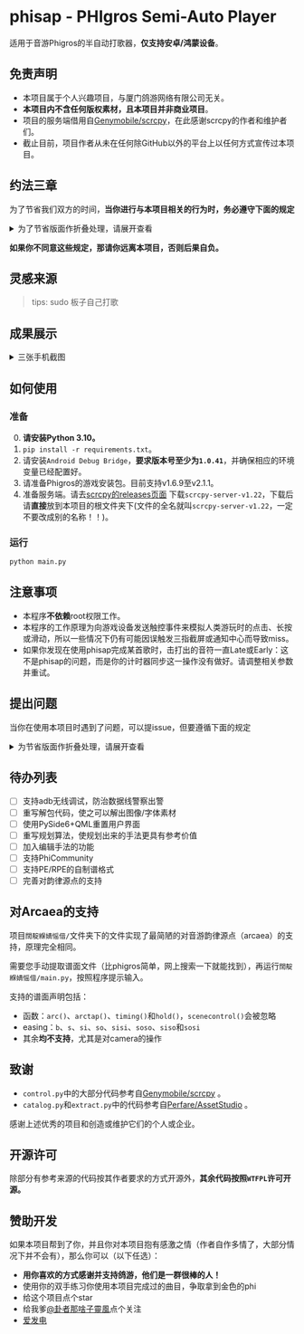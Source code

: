 # phisap - PHIgros Semi-Auto Player
适用于音游Phigros的半自动打歌器，**仅支持安卓/鸿蒙设备**。

## 免责声明
+ 本项目属于个人兴趣项目，与厦门鸽游网络有限公司无关。
+ **本项目内不含任何版权素材，且本项目并非商业项目**。
+ 项目的服务端借用自[Genymobile/scrcpy](https://github.com/Genymobile/scrcpy)，在此感谢scrcpy的作者和维护者们。
+ 截止目前，项目作者从未在任何除GitHub以外的平台上以任何方式宣传过本项目。

## 约法三章
为了节省我们双方的时间，**当你进行与本项目相关的行为时，务必遵守下面的规定**
<details>
<summary>为了节省版面作折叠处理，请展开查看</summary>

+ **如果你是未成年人，请远离本项目，否则你要保证你会为你的行为负责。而成年人必须要为自己的行为负责。**

+ **禁止在各大社交网站以任何方式宣传本项目。**
  + 如果你看到了有人在宣传本项目（无论赞扬地或批判地），请（以下任选）：
    + 要求对方删除相关内容
    + 利用平台的举报功能举报对方的内容
    + 给对方的内容点踩
    + 无视对方的宣传内容，不给其增加热度
+ **你因使用或修改本程序所造成的一切后果由你自己承担。**
+ **项目作者(kvarenzn)保留本项目所有权及对项目内所有内容的最终解释权。**
+ 当你在使用本项目遇到问题时，在提issue时请务必遵循下面”提出问题“一章的规定。
+ 禁止在本项目的任何位置（包括issue页面和将来的wiki页面）提出或探讨关于“音游王（简写为：yyw）”的应对措施。

</details>

**如果你不同意这些规定，那请你远离本项目，否则后果自负。**

## 灵感来源
> tips: sudo 板子自己打歌

## 成果展示

<details>
<summary>三张手机截图</summary>

![截图1](./screenshots/phone-shot1.jpg)

![截图2](./screenshots/phone-shot2.jpg)

![截图3](./screenshots/phone-shot3.jpg)

</details>

## 如何使用

### 准备
0. **请安装Python 3.10。**
1. `pip install -r requirements.txt`。
2. 请安装`Android Debug Bridge`，**要求版本号至少为`1.0.41`**，并确保相应的环境变量已经配置好。
3. 请准备Phigros的游戏安装包。目前支持v1.6.9至v2.1.1。
4. 准备服务端。请去[scrcpy的releases页面](https://github.com/Genymobile/scrcpy/releases) 下载`scrcpy-server-v1.22`，下载后请**直接**放到本项目的根文件夹下(文件的全名就叫`scrcpy-server-v1.22`，一定不要改成别的名称！！)。

### 运行
```bash
python main.py
```

## 注意事项
+ 本程序**不依赖**root权限工作。
+ 本程序的工作原理为向游戏设备发送触控事件来模拟人类游玩时的点击、长按或滑动，所以一些情况下仍有可能因误触发三指截屏或通知中心而导致miss。
+ 如果你发现在使用phisap完成某首歌时，击打出的音符一直Late或Early：这不是phisap的问题，而是你的计时器同步这一操作没有做好。请调整相关参数并重试。

## 提出问题

当你在使用本项目时遇到了问题，可以提issue，但要遵循下面的规定

<details>
<summary>为节省版面作折叠处理，请展开查看</summary>

+ **不要提与本项目无关的issue**

  + **不要提出与安装依赖相关的issue**。如果你在安装本项目的依赖时遇到了问题（如某个库安装失败，或者`pip install`报错），**请自行百度或谷歌解决**。如果你在搜索后还是无法解决这类问题，说明本项目不适合你，请放弃并远离本项目。

  + **不要提与防治音游王或小鬼相关的issue**。项目作者根本不关心什么寄吧小鬼或者音游王，不要在这里彰显你的“正义”。
  + **不要在issue里教别人应该在哪些情境下使用本项目**。不要指导别人：“你只能用这个项目解魔王曲，并且解完应该使用adb回档”或是类似的内容。牢记下面两句话：你寄吧谁啊。我寄吧谁啊。

+ 尽量不要提重复的issue。善用github的搜索功能，或许你遇到的问题别人已经提出过并已经有了解决方案。

</details>

## 待办列表
+ [ ] 支持adb无线调试，防治数据线警察出警 
+ [ ] 重写解包代码，使之可以解出图像/字体素材
+ [ ] 使用PySide6+QML重置用户界面
+ [ ] 重写规划算法，使规划出来的手法更具有参考价值
+ [ ] 加入编辑手法的功能
+ [ ] 支持PhiCommunity
+ [ ] 支持PE/RPE的自制谱格式
+ [ ] 完善对韵律源点的支持

## 对Arcaea的支持
项目`闊靛緥婧愮偣/`文件夹下的文件实现了最简陋的对音游韵律源点（arcaea）的支持，原理完全相同。

需要您手动提取谱面文件（比phigros简单，网上搜索一下就能找到），再运行`闊靛緥婧愮偣/main.py`，按照程序提示输入。

支持的谱面声明包括：
+ 函数：`arc()`、`arctap()`、`timing()`和`hold()`，`scenecontrol()`会被忽略
+ easing：`b`、`s`、`si`、`so`、`sisi`、`soso`、`siso`和`sosi`
+ 其余**均不支持**，尤其是对camera的操作

## 致谢
+ `control.py`中的大部分代码参考自[Genymobile/scrcpy](https://github.com/Genymobile/scrcpy) 。
+ `catalog.py`和`extract.py`中的代码参考自[Perfare/AssetStudio](https://github.com/Perfare/AssetStudio) 。

感谢上述优秀的项目和创造或维护它们的个人或企业。

## 开源许可
除部分有参考来源的代码按其作者要求的方式开源外，**其余代码按照`WTFPL`许可开源。**

## 赞助开发

如果本项目帮到了你，并且你对本项目抱有感激之情（作者自作多情了，大部分情况下并不会有），那么你可以（以下任选）：

+ **用你喜欢的方式感谢并支持鸽游，他们是一群很棒的人！**
+ 使用你的双手练习你使用本项目完成过的曲目，争取拿到金色的phi
+ 给这个项目点个star
+ 给我爹[@卦者那啥子靈風](https://space.bilibili.com/2679304)点个关注
+ [爱发电](https://www.bilibili.com/video/av809137829)
